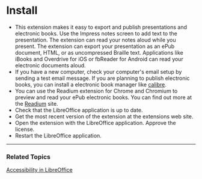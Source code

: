 # Install #

  * This extension makes it easy to export and publish presentations and electronic books. Use the Impress notes screen to add text to the presentation. The extension can read your notes aloud while you present. The extension can export your presentation as an ePub document, HTML, or as uncompressed Braille text. Applications like iBooks and Overdrive for iOS or fbReader for Android can read your electronic documents aloud.
  * If you have a new computer, check your computer's email setup by sending a test email message. If you are planning to publish electronic books, you can install a electronic book manager like [calibre](http://calibre-ebook.com/).
  * You can use the Readium extension for Chrome and Chromium to preview and read your ePub electronic books. You can find out more at the [Readium](http://readium.org/) site.
  * Check that the LibreOffice application is up to date.
  * Get the most recent version of the extension at the extensions web site.
  * Open the extension with the LibreOffice application. Approve the license.
  * Restart the LibreOffice application.

---

### Related Topics ###
[Accessibility in LibreOffice](http://help.libreoffice.org/Common/Accessibility_in)
